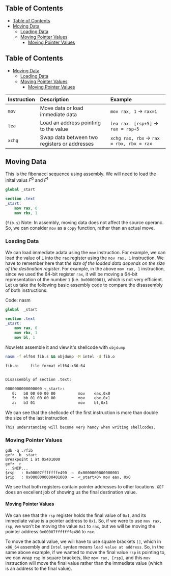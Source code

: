 ## Table of Contents

  - [Table of Contents](#Table\of\Contents)
  - [Moving Data](#Moving\Data)
    - [Loading Data](#Loading\Data)
    - [Moving Pointer Values](#Moving\Pointer\Values)
      - [Moving Pointer Values](#Moving\Pointer\Values)

## Table of Contents

  - [Moving Data](#Moving\Data)
    - [Loading Data](#Loading\Data)
    - [Moving Pointer Values](#Moving\Pointer\Values)
      - [Moving Pointer Values](#Moving\Pointer\Values)

| Instruction | Description                                  | Example                                   |
| :---------- | :------------------------------------------- | :---------------------------------------- |
| `mov`       | Move data or load immediate data             | `mov rax, 1` -> `rax=1`                   |
| `lea`       | Load an address pointing to the value        | `lea rax. [rsp+5]` -> `rax = rsp+5`       |
| `xchg`      | Swap data between two registers or addresses | `xchg rax, rbx` -> `rax = rbx, rbx = rax` |
## Moving Data
This is the fibonacci sequence using assembly.
We will need to load the inital valus $F^0$ and $F^1$
```nasm
global _start

section .text
_start:
    mov rax, 0
    mov rbx, 1
```
(`fib.s`)
Note: In assembly, moving data does not affect the source operanc. So, we can consider `mov` as a `copy` function, rather than an actual move.


### Loading Data
We can load immediate adata using the `mov` instruction. For example, we can load the value of `1` into the `rax` register using the `mov rax, 1` instruction. We have to remember here that *the size of the loaded data depends on the size of the destination register*. For example, in the above `mov rax, 1` instruction, since we used the 64-bit register `rax`, it will be moving a 64-bit representation of the number `1` (i.e. `0x00000001`), which is not very efficient.
Let us take the following basic assembly code to compare the disassembly of both instructions:

Code: nasm

```nasm
global  _start

section .text
_start:
    mov rax, 0
	mov rbx, 1
    mov bl, 1
```
Now lets assemble it and view it's shellcode with `objdump`
```bash
nasm -f elf64 fib.s && objdump -M intel -d fib.o

fib.o:     file format elf64-x86-64


Disassembly of section .text:

0000000000000000 <_start>:
   0:	b8 00 00 00 00       	mov    eax,0x0
   5:	bb 01 00 00 00       	mov    ebx,0x1
   a:	b3 01                	mov    bl,0x1

```
We can see that the shellcode of the first instruction is more than double the size of the last instruction.

`This understanding will become very handy when writing shellcodes.`


### Moving Pointer Values
```
gdb -q ./fib
gef➤  b _start
Breakpoint 1 at 0x401000
gef➤  r
...SNIP...
$rsp   : 0x00007fffffffe490  →  0x0000000000000001
$rip   : 0x0000000000401000  →  <_start+0> mov eax, 0x0
```

We see that both registers contain pointer addresses to other locations. `GEF` does an excellent job of showing us the final destination value.

#### Moving Pointer Values

We can see that the `rsp` register holds the final value of `0x1`, and its immediate value is a pointer address to `0x1`. So, if we were to use `mov rax, rsp`, we won't be moving the value `0x1` to `rax`, but we will be moving the pointer address `0x00007fffffffe490` to `rax`.

To move the actual value, we will have to use square brackets `[]`, which in `x86_64` assembly and `Intel` syntax means `load value at address`. So, in the same above example, if we wanted to move the final value `rsp` is pointing to, we can wrap `rsp` in square brackets, like `mov rax, [rsp]`, and this `mov` instruction will move the final value rather than the immediate value (which is an address to the final value).
